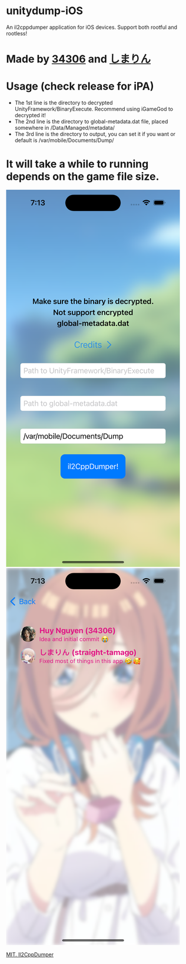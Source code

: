 # unitydump-iOS
An il2cppdumper application for iOS devices. Support both rootful and rootless!

# Made by [34306](https://github.com/34306) and [しまりん](https://github.com/straight-tamago)

# Usage (check release for iPA)
* The 1st line is the directory to decrypted UnityFramework/BinaryExecute. Recommend using iGameGod to decrypted it!
* The 2nd line is the directory to global-metadata.dat file, placed somewhere in /Data/Managed/metadata/
* The 3rd line is the directory to output, you can set it if you want or default is /var/mobile/Documents/Dump/
# It will take a while to running depends on the game file size.

<img src="https://raw.githubusercontent.com/34306/unitydump-iOS/main/preview2.PNG"> <img src="https://raw.githubusercontent.com/34306/unitydump-iOS/main/preview1.PNG">

[MIT. Il2CppDumper](https://github.com/Perfare/Il2CppDumper)
